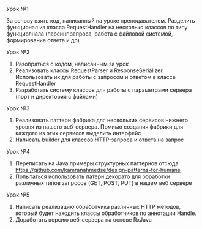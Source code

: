 Урок №1

За основу взять код, написанный на уроке преподавателем. Разделить функционал из класса RequestHandler на несколько классов по типу функциолнала 
(парсинг запроса, работа с файловой системой, формирование ответа и др)

Урок №2

1. Разобраться с кодом, написанным за урок
2. Реализовать классы RequestParser и ResponseSerializer. Использовать их для работы с запросом и ответом в классе RequestHandler
3. Разработать систему классов для работы с параметрами сервера (порт и директория с файлами)

Урок №3

1. Реализовать паттерн фабрика для нескольких сервисов нижнего уровня из нашего веб-сервера. 
   Помимо создания фабрики для каждого из этих сервисов выделить интерфейс
2. Написать builder для классов HTTP-запроса и ответа на запрос

Урок №4

1. Переписать на Java примеры структурных паттернов отсюда https://github.com/kamranahmedse/design-patterns-for-humans
2. Попытаться использовать патерн декорато для обработки различных типов запросов (GET, POST, PUT) в нашем веб сервере

Урок №5

1. Написать реализацию обработчика различных HTTP методов, который будет находить классы обработчиков по аннотации Handle.
2. Доработать версию веб-сервера на основе RxJava
